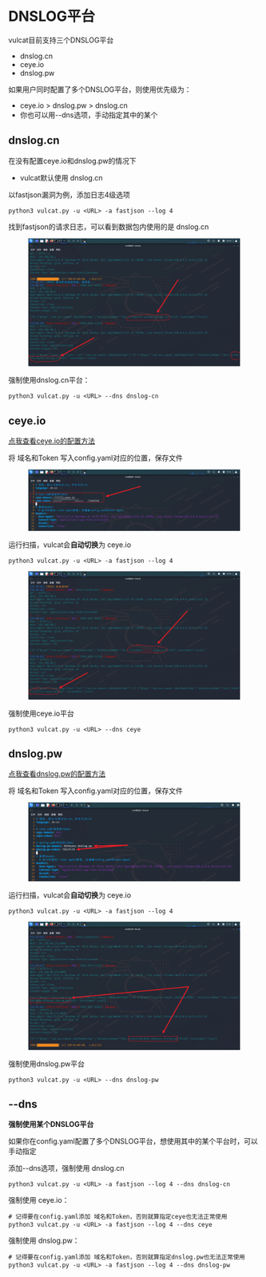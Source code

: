 # DNSLOG平台

vulcat目前支持三个DNSLOG平台
* dnslog.cn
* ceye.io
* dnslog.pw

如果用户同时配置了多个DNSLOG平台，则使用优先级为：
* ceye.io > dnslog.pw > dnslog.cn
* 你也可以用--dns选项，手动指定其中的某个

## dnslog.cn

在没有配置ceye.io和dnslog.pw的情况下
* vulcat默认使用 dnslog.cn


以fastjson漏洞为例，添加日志4级选项
```
python3 vulcat.py -u <URL> -a fastjson --log 4
```

找到fastjson的请求日志，可以看到数据包内使用的是 dnslog.cn

<figure><img src="../../../static/imgs/usage/dns_01.png" alt=""><figcaption></figcaption></figure>

强制使用dnslog.cn平台：

```
python3 vulcat.py -u <URL> --dns dnslog-cn
```

## ceye.io

<a href="../config/vulcat-config-ceye.html">点我查看ceye.io的配置方法</a>

将 域名和Token 写入config.yaml对应的位置，保存文件

<figure><img src="../../../static/imgs/usage/dns_02.png" alt=""><figcaption></figcaption></figure>

运行扫描，vulcat会**自动切换**为 ceye.io
```
python3 vulcat.py -u <URL> -a fastjson --log 4
```

<figure><img src="../../../static/imgs/usage/dns_03.png" alt=""><figcaption></figcaption></figure>

强制使用ceye.io平台
```
python3 vulcat.py -u <URL> --dns ceye
```

## dnslog.pw

<a href="../config/vulcat-config-dnslog-pw.html">点我查看dnslog.pw的配置方法</a>

将 域名和Token 写入config.yaml对应的位置，保存文件

<figure><img src="../../../static/imgs/config/dnslog_pw_04.png" alt=""><figcaption></figcaption></figure>

运行扫描，vulcat会**自动切换**为 ceye.io
```
python3 vulcat.py -u <URL> -a fastjson --log 4
```

<figure><img src="../../../static/imgs/usage/dns_04.png" alt=""><figcaption></figcaption></figure>

强制使用dnslog.pw平台
```
python3 vulcat.py -u <URL> --dns dnslog-pw
```


## --dns

**强制使用某个DNSLOG平台**

如果你在config.yaml配置了多个DNSLOG平台，想使用其中的某个平台时，可以手动指定

添加--dns选项，强制使用 dnslog.cn
```
python3 vulcat.py -u <URL> -a fastjson --log 4 --dns dnslog-cn
```

强制使用 ceye.io：
```
# 记得要在config.yaml添加 域名和Token，否则就算指定ceye也无法正常使用
python3 vulcat.py -u <URL> -a fastjson --log 4 --dns ceye
```


强制使用 dnslog.pw：
```
# 记得要在config.yaml添加 域名和Token，否则就算指定dnslog.pw也无法正常使用
python3 vulcat.py -u <URL> -a fastjson --log 4 --dns dnslog-pw
```


